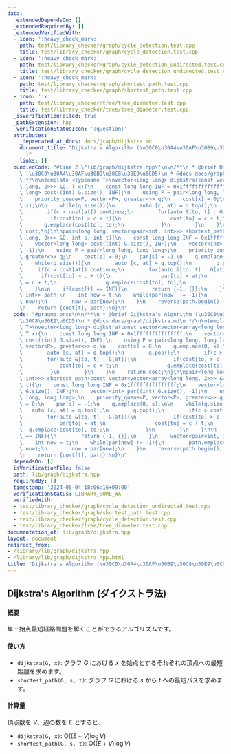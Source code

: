 ```yaml
---
data:
  _extendedDependsOn: []
  _extendedRequiredBy: []
  _extendedVerifiedWith:
  - icon: ':heavy_check_mark:'
    path: test/library_checker/graph/cycle_detection.test.cpp
    title: test/library_checker/graph/cycle_detection.test.cpp
  - icon: ':heavy_check_mark:'
    path: test/library_checker/graph/cycle_detection_undirected.test.cpp
    title: test/library_checker/graph/cycle_detection_undirected.test.cpp
  - icon: ':heavy_check_mark:'
    path: test/library_checker/graph/shortest_path.test.cpp
    title: test/library_checker/graph/shortest_path.test.cpp
  - icon: ':x:'
    path: test/library_checker/tree/tree_diameter.test.cpp
    title: test/library_checker/tree/tree_diameter.test.cpp
  _isVerificationFailed: true
  _pathExtension: hpp
  _verificationStatusIcon: ':question:'
  attributes:
    _deprecated_at_docs: docs/graph/dijkstra.md
    document_title: "Dijkstra's Algorithm (\u30C0\u30A4\u30AF\u30B9\u30C8\u30E9\u6CD5\
      )"
    links: []
  bundledCode: "#line 2 \"lib/graph/dijkstra.hpp\"\n\n/**\n * @brief Dijkstra's Algorithm\
    \ (\u30C0\u30A4\u30AF\u30B9\u30C8\u30E9\u6CD5)\n * @docs docs/graph/dijkstra.md\n\
    \ */\n\ntemplate <typename T>\nvector<long long> dijkstra(const vector<vector<array<long\
    \ long, 2>>> &G, T x){\n    const long long INF = 0x1fffffffffffffff;\n    vector<long\
    \ long> cost((int) G.size(), INF);\n    using P = pair<long long, long long>;\n\
    \    priority_queue<P, vector<P>, greater<>> q;\n    cost[x] = 0;\n    q.emplace(0,\
    \ x);\n\n    while(q.size()){\n        auto [c, at] = q.top();\n        q.pop();\n\
    \        if(c > cost[at]) continue;\n        for(auto &[to, t] : G[at]){\n   \
    \         if(cost[to] > c + t){\n                cost[to] = c + t;\n         \
    \       q.emplace(cost[to], to);\n            }\n        }\n    }\n    return\
    \ cost;\n}\n\npair<long long, vector<pair<int, int>>> shortest_path(const vector<vector<array<long\
    \ long, 2>>> &G, int s, int t){\n    const long long INF = 0x1fffffffffffffff;\n\
    \    vector<long long> cost((int) G.size(), INF);\n    vector<int> par((int) G.size(),\
    \ -1);\n    using P = pair<long long, long long>;\n    priority_queue<P, vector<P>,\
    \ greater<>> q;\n    cost[s] = 0;\n    par[s] = -1;\n    q.emplace(0, s);\n\n\
    \    while(q.size()){\n        auto [c, at] = q.top();\n        q.pop();\n   \
    \     if(c > cost[at]) continue;\n        for(auto &[to, t] : G[at]){\n      \
    \      if(cost[to] > c + t){\n                par[to] = at;\n                cost[to]\
    \ = c + t;\n                q.emplace(cost[to], to);\n            }\n        }\n\
    \    }\n\n    if(cost[t] == INF){\n        return {-1, {}};\n    }\n    vector<pair<int,\
    \ int>> path;\n    int now = t;\n    while(par[now] != -1){\n        path.emplace_back(par[now],\
    \ now);\n        now = par[now];\n    }\n    reverse(path.begin(), path.end());\n\
    \n    return {cost[t], path};\n}\n"
  code: "#pragma once\n\n/**\n * @brief Dijkstra's Algorithm (\u30C0\u30A4\u30AF\u30B9\
    \u30C8\u30E9\u6CD5)\n * @docs docs/graph/dijkstra.md\n */\n\ntemplate <typename\
    \ T>\nvector<long long> dijkstra(const vector<vector<array<long long, 2>>> &G,\
    \ T x){\n    const long long INF = 0x1fffffffffffffff;\n    vector<long long>\
    \ cost((int) G.size(), INF);\n    using P = pair<long long, long long>;\n    priority_queue<P,\
    \ vector<P>, greater<>> q;\n    cost[x] = 0;\n    q.emplace(0, x);\n\n    while(q.size()){\n\
    \        auto [c, at] = q.top();\n        q.pop();\n        if(c > cost[at]) continue;\n\
    \        for(auto &[to, t] : G[at]){\n            if(cost[to] > c + t){\n    \
    \            cost[to] = c + t;\n                q.emplace(cost[to], to);\n   \
    \         }\n        }\n    }\n    return cost;\n}\n\npair<long long, vector<pair<int,\
    \ int>>> shortest_path(const vector<vector<array<long long, 2>>> &G, int s, int\
    \ t){\n    const long long INF = 0x1fffffffffffffff;\n    vector<long long> cost((int)\
    \ G.size(), INF);\n    vector<int> par((int) G.size(), -1);\n    using P = pair<long\
    \ long, long long>;\n    priority_queue<P, vector<P>, greater<>> q;\n    cost[s]\
    \ = 0;\n    par[s] = -1;\n    q.emplace(0, s);\n\n    while(q.size()){\n     \
    \   auto [c, at] = q.top();\n        q.pop();\n        if(c > cost[at]) continue;\n\
    \        for(auto &[to, t] : G[at]){\n            if(cost[to] > c + t){\n    \
    \            par[to] = at;\n                cost[to] = c + t;\n              \
    \  q.emplace(cost[to], to);\n            }\n        }\n    }\n\n    if(cost[t]\
    \ == INF){\n        return {-1, {}};\n    }\n    vector<pair<int, int>> path;\n\
    \    int now = t;\n    while(par[now] != -1){\n        path.emplace_back(par[now],\
    \ now);\n        now = par[now];\n    }\n    reverse(path.begin(), path.end());\n\
    \n    return {cost[t], path};\n}\n"
  dependsOn: []
  isVerificationFile: false
  path: lib/graph/dijkstra.hpp
  requiredBy: []
  timestamp: '2024-05-04 18:06:16+09:00'
  verificationStatus: LIBRARY_SOME_WA
  verifiedWith:
  - test/library_checker/graph/cycle_detection_undirected.test.cpp
  - test/library_checker/graph/shortest_path.test.cpp
  - test/library_checker/graph/cycle_detection.test.cpp
  - test/library_checker/tree/tree_diameter.test.cpp
documentation_of: lib/graph/dijkstra.hpp
layout: document
redirect_from:
- /library/lib/graph/dijkstra.hpp
- /library/lib/graph/dijkstra.hpp.html
title: "Dijkstra's Algorithm (\u30C0\u30A4\u30AF\u30B9\u30C8\u30E9\u6CD5)"
---
```

## Dijkstra's Algorithm (ダイクストラ法)

#### 概要

単一始点最短経路問題を解くことができるアルゴリズムです。

#### 使い方

- `dijkstra(G, x)`: グラフ $G$ における $x$ を始点とするそれぞれの頂点への最短距離を求めます。
- `shortest_path(G, s, t)`: グラフ $G$ における $s$ から $t$ への最短パスを求めます。

#### 計算量

頂点数を $V$、辺の数を $E$ とすると、
- `dijkstra(G, x)`: $\mathrm{O}((E + V) \log V)$
- `shortest_path(G, s, t)`: $\mathrm{O}((E + V) \log V)$